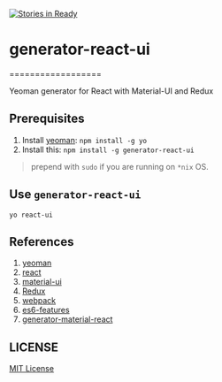 [![Stories in Ready](https://badge.waffle.io/kevcoxe/generator-react-ui.svg?label=ready&title=Ready)](http://waffle.io/kevcoxe/generator-react-ui)

# generator-react-ui
==================

Yeoman generator for React with Material-UI and Redux

## Prerequisites ##

1. Install [yeoman](http://yeoman.io/): `npm install -g yo`
2. Install this: `npm install -g generator-react-ui`

> prepend with `sudo` if you are running on `*nix` OS.

## Use `generator-react-ui` ##

`yo react-ui`



## References ##

1. [yeoman](http://yeoman.io/)
2. [react](http://facebook.github.io/react/)
3. [material-ui](http://material-ui.com)
4. [Redux](http://redux.js.org/)
5. [webpack](http://webpack.github.io/)
6. [es6-features](https://github.com/lukehoban/es6features)
7. [generator-material-react](https://github.com/leftstick/generator-material-react#readme)



## LICENSE ##

[MIT License](https://raw.githubusercontent.com/kevcoxe/generator-react-ui/master/LICENSE)
